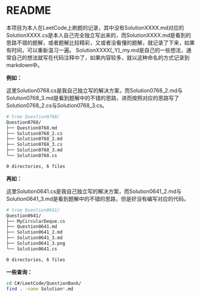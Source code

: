 # README

本项目为本人在LeetCode上刷题的记录，其中没有SolutionXXXX.md对应的SolutionXXXX.cs是本人自己完全独立写出来的，而SolutionXXXX.md是看到的思路不错的题解，或者题解比较精彩，又或者没看懂的题解，就记录了下来，如果有时间，可以重新温习一遍。
SolutionXXXX[_Y]_my.md是自己的一些想法，通常自己的想法就写在代码注释中了，如果内容较多，就以这种命名的方式记录到markdown中。

**例如：**

这里Solution0768.cs是我自己独立写的解决方案，而Solution0768_2.md与Solution0768_3.md是看到题解中的不错的思路，进而按照对应的思路写了Solution0768_2.cs与Solution0768_3.cs。

```bash
# tree Question0768/
Question0768/
├── Question0768.md
├── Solution0768_2.cs
├── Solution0768_2.md
├── Solution0768_3.cs
├── Solution0768_3.md
└── Solution0768.cs

0 directories, 6 files
```

**再如：**

这里Solution0641.cs是我自己独立写的解决方案，而Solution0641_2.md与Solution0641_3.md是看到题解中的不错的思路，但是好没有编写对应的代码。

```bash
# tree Question0641/
Question0641/
├── MyCircularDeque.cs
├── Question0641.md
├── Solution0641_2.md
├── Solution0641_3.md
├── Solution0641_3.png
└── Solution0641.cs

0 directories, 6 files
```

**一些查询：**

```bash
cd C#/LeetCode/QuestionBank/
find . -name Solution*.md
```
